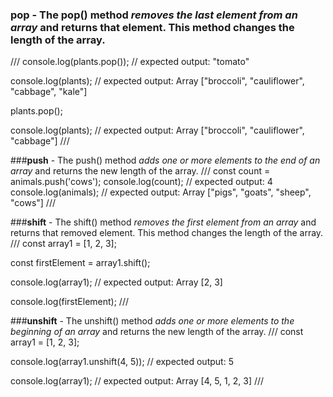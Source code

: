 ### **pop** -  The pop() method *removes the last element from an array* and returns that element. This method changes the length of the array.
///
console.log(plants.pop());
// expected output: "tomato"

console.log(plants);
// expected output: Array ["broccoli", "cauliflower", "cabbage", "kale"]

plants.pop();

console.log(plants);
// expected output: Array ["broccoli", "cauliflower", "cabbage"]
///

###**push** - The push() method *adds one or more elements to the end of an array* and returns the new length of the array.
///
const count = animals.push('cows');
console.log(count);
// expected output: 4
console.log(animals);
// expected output: Array ["pigs", "goats", "sheep", "cows"]
///

###**shift**  - The shift() method *removes the first element from an array* and returns that removed element. This method changes the length of the array.
///
const array1 = [1, 2, 3];

const firstElement = array1.shift();

console.log(array1);
// expected output: Array [2, 3]

console.log(firstElement);
///

###**unshift** - The unshift() method *adds one or more elements to the beginning of an array* and returns the new length of the array.
///
const array1 = [1, 2, 3];

console.log(array1.unshift(4, 5));
// expected output: 5

console.log(array1);
// expected output: Array [4, 5, 1, 2, 3]
///

